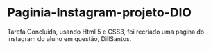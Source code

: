 # Paginia-Instagram-projeto-DIO
Tarefa Concluida, usando Html 5 e CSS3, foi recriado uma pagina do instagram do aluno em questão, DillSantos.
